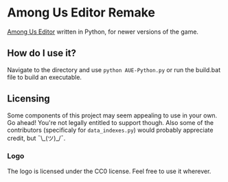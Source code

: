 
# Among Us Editor Remake

[Among Us Editor](https://github.com/Koupah/Among-Us-Editor) written in Python, for newer versions of the game.

## How do I use it?

Navigate to the directory and use `python AUE-Python.py` or run the   build.bat  file to build an executable.

## Licensing

Some components of this project may seem appealing to use in your own. Go ahead! You're not legally entitled to support though. Also some of the contributors (specificaly for `data_indexes.py`) would probably appreciate credit, but ¯\\\_(ツ)\_\/¯.

### Logo

The logo is licensed under the CC0 license. Feel free to use it wherever.
